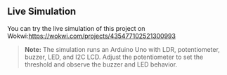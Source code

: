 ## Live Simulation
You can try the live simulation of this project on Wokwi:https://wokwi.com/projects/435477102521300993
> **Note:** The simulation runs an Arduino Uno with LDR, potentiometer, buzzer, LED, and I2C LCD. Adjust the potentiometer to set the threshold and observe the buzzer and LED behavior.
